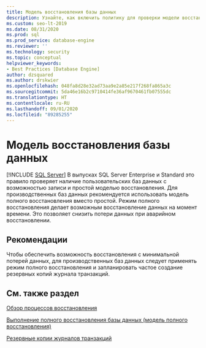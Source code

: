 ```yaml
---
title: Модель восстановления базы данных
description: Узнайте, как включить политику для проверки модели восстановления резервной копии для пользовательских баз данных, чтобы снизить потери данных.
ms.custom: seo-lt-2019
ms.date: 08/31/2020
ms.prod: sql
ms.prod_service: database-engine
ms.reviewer: ''
ms.technology: security
ms.topic: conceptual
helpviewer_keywords:
- Best Practices [Database Engine]
author: dzsquared
ms.author: drskwier
ms.openlocfilehash: 048fa8d28e32ad73aa9e2a85e217f268fa865a3c
ms.sourcegitcommit: 5da46e16b2c9710414fe36af9670461fb07555dc
ms.translationtype: HT
ms.contentlocale: ru-RU
ms.lasthandoff: 09/01/2020
ms.locfileid: "89285255"
---
```

# <a name="database-recovery-model"></a>Модель восстановления базы данных
 [!INCLUDE [SQL Server](../../includes/applies-to-version/sqlserver.md)]
  В выпусках SQL Server Enterprise и Standard это правило проверяет наличие пользовательских баз данных с возможностью записи и простой моделью восстановления. Для производственных баз данных рекомендуется использовать модель полного восстановления вместо простой. Режим полного восстановления делает возможным восстановление данных на момент времени. Это позволяет снизить потери данных при аварийном восстановлении.
  
## <a name="best-practices-recommendations"></a>Рекомендации  
 Чтобы обеспечить возможность восстановления с минимальной потерей данных, для производственных баз данных следует применять режим полного восстановления и запланировать частое создание резервных копий журнала транзакций.
  
## <a name="see-also"></a>См. также раздел 
  
 [Обзор процессов восстановления](../backup-restore/restore-and-recovery-overview-sql-server.md)   
  
 [Выполнение полного восстановления базы данных (модель полного восстановления)](../backup-restore/complete-database-restores-full-recovery-model.md)  

 [Резервные копии журналов транзакций](../backup-restore/transaction-log-backups-sql-server.md)   
  
